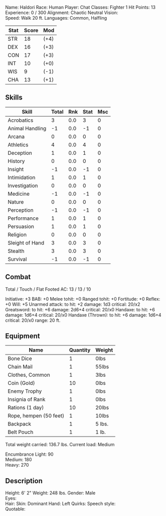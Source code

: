 Name:       Haldori
Race:       Human
Player:     Chat 
Classes:    Fighter 1
Hit Points: 13
Experience: 0 / 300
Alignment:  Chaotic Neutral
Vision:     
Speed:      Walk 20 ft.
Languages:  Common, Halfling

| Stat  |  Score |  Mod |
| ------------- | ------------- | ------------- |
| STR  |  18 |  (+4) |
| DEX  |  16 |  (+3) |
| CON  |  17 |  (+3) |
| INT  |  10 |  (+0) |
| WIS  |  9 |  (-1) |
| CHA  |  13 |  (+1) |

## Skills
| Skill                  | Total |  Rnk  |   Stat  | Msc |
| ------------- | ------------- | ------------- | ------------- | ------------- |
| Acrobatics  |  3  |  0.0 |   3 |   0 | 
| Animal Handling |   -1 |   0.0 |   -1 |   0 | 
| Arcana |   0 |   0.0 |   0 |   0 | 
| Athletics |   4 |   0.0 |   4 |   0 | 
| Deception |   1 |   0.0 |   1 |   0 | 
| History |   0 |   0.0 |   0 |   0 | 
| Insight |   -1 |   0.0 |   -1 |   0 | 
| Intimidation |   1 |   0.0 |   1 |   0 | 
| Investigation |   0 |   0.0 |   0 |   0 | 
| Medicine |   -1 |   0.0 |   -1 |   0 | 
| Nature |   0 |   0.0 |   0 |   0 | 
| Perception |   -1 |   0.0 |   -1 |   0 | 
| Performance |   1 |   0.0 |   1 |   0 | 
| Persuasion |   1 |   0.0 |   1 |   0 | 
| Religion |   0 |   0.0 |   0 |   0 | 
| Sleight of Hand |   3 |   0.0 |   3 |   0 | 
| Stealth |   3 |   0.0 |   3 |   0 | 
| Survival |   -1 |   0.0 |   -1 |   0 | 

## Combat 
Total / Touch / Flat Footed
AC: 13 / 13 / 10

Initiative:   +3
BAB:          +0
Melee tohit:  +0
Ranged tohit: +0
Fortitude:    +0
Reflex:       +0
Will:         +5
Unarmed attack:
to hit:       +2
damage:       1d3
critical:     20/x2
Greatsword:
to hit:       +6
damage:       2d6+4
critical:     20/x0
Handaxe:
to hit:       +6
damage:       1d6+4
critical:     20/x0
Handaxe (Thrown):
to hit:       +6
damage:       1d6+4
critical:     20/x0
range:        20 ft.

## Equipment 
| Name  | Quantity | Weight |
| ------------- | ------------- | ------------- |
| Bone Dice | 1	| 0lbs |
| Chain Mail | 1 | 55lbs |
| Clothes, Common | 1 | 3lbs |
| Coin (Gold) | 10 | 0lbs |
| Enemy Trophy | 1 | 0lbs |
| Insignia of Rank | 1 | 0lbs |
| Rations (1 day) | 10 | 20lbs |
| Rope, hempen (50 feet) | 1 | 10lbs |
| Backpack | 1 | 5 lbs. |
| Belt Pouch  | 1 | 1 lb. |

Total weight carried: 136.7 lbs.
Current load:         Medium

Encumbrance
Light:  90   
Medium: 180   
Heavy:  270

## Description 
Height: 6' 2" Weight: 248 lbs. 
Gender: Male	
Eyes:    
Hair: 
Skin: 
Dominant Hand: Left 
Quirks: 
Speech style:  
Quotable: 
